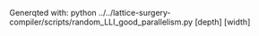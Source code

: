 Generqted with: python ../../lattice-surgery-compiler/scripts/random_LLI_good_parallelism.py [depth] [width]
